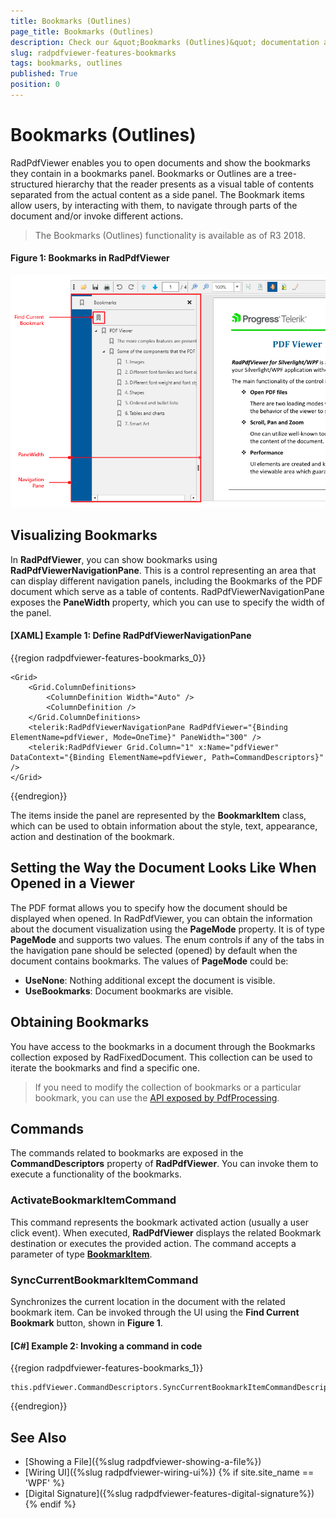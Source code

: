 ```yaml
---
title: Bookmarks (Outlines)
page_title: Bookmarks (Outlines)
description: Check our &quot;Bookmarks (Outlines)&quot; documentation article for the RadPdfViewer {{ site.framework_name }} control.
slug: radpdfviewer-features-bookmarks
tags: bookmarks, outlines
published: True
position: 0
---
```


# Bookmarks (Outlines)

RadPdfViewer enables you to open documents and show the bookmarks they contain in a bookmarks panel. Bookmarks or Outlines are a tree-structured hierarchy that the reader presents as a visual table of contents separated from the actual content as a side panel. The Bookmark items allow users, by interacting with them, to navigate through parts of the document and/or invoke different actions.  

>The Bookmarks (Outlines) functionality is available as of R3 2018. 


#### Figure 1: Bookmarks in RadPdfViewer
![{{ site.framework_name }} RadPdfViewer Bookmarks in RadPdfViewer](images/RadPdfViewer_Bookmarks_01.png)


## Visualizing Bookmarks

In **RadPdfViewer**, you can show bookmarks using **RadPdfViewerNavigationPane**. This is a control representing an area that can display different navigation panels, including the Bookmarks of the PDF document which serve as a table of contents. RadPdfViewerNavigationPane exposes the **PaneWidth** property, which you can use to specify the width of the panel.

#### [XAML] Example 1: Define RadPdfViewerNavigationPane

{{region radpdfviewer-features-bookmarks_0}}

	<Grid>
	    <Grid.ColumnDefinitions>
	        <ColumnDefinition Width="Auto" />
	        <ColumnDefinition />
	    </Grid.ColumnDefinitions>
	    <telerik:RadPdfViewerNavigationPane RadPdfViewer="{Binding ElementName=pdfViewer, Mode=OneTime}" PaneWidth="300" />
	    <telerik:RadPdfViewer Grid.Column="1" x:Name="pdfViewer" DataContext="{Binding ElementName=pdfViewer, Path=CommandDescriptors}" />
	</Grid>
{{endregion}}


The items inside the panel are represented by the **BookmarkItem** class, which can be used to obtain information about the style, text, appearance, action and destination of the bookmark.


## Setting the Way the Document Looks Like When Opened in a Viewer

The PDF format allows you to specify how the document should be displayed when opened. In RadPdfViewer, you can obtain the information about the document visualization using the **PageMode** property. It is of type **PageMode** and supports two values. The enum controls if any of the tabs in the havigation pane should be selected (opened) by default when the document contains bookmarks. The values of **PageMode** could be:

* **UseNone**: Nothing additional except the document is visible. 
* **UseBookmarks**: Document bookmarks are visible.

## Obtaining Bookmarks

You have access to the bookmarks in a document through the Bookmarks collection exposed by RadFixedDocument. This collection can be used to iterate the bookmarks and find a specific one.

>If you need to modify the collection of bookmarks or a particular bookmark, you can use the [API exposed by PdfProcessing](https://docs.telerik.com/devtools/document-processing/libraries/radpdfprocessing/features/bookmarks).


## Commands

The commands related to bookmarks are exposed in the **CommandDescriptors** property of **RadPdfViewer**. You can invoke them to execute a functionality of the bookmarks.

### ActivateBookmarkItemCommand

This command represents the bookmark activated action (usually a user click event). When executed, **RadPdfViewer** displays the related Bookmark destination or executes the provided action. The command accepts a parameter of type [**BookmarkItem**](https://docs.telerik.com/devtools/wpf/api/telerik.windows.documents.fixed.model.navigation.bookmarkitem). 

### SyncCurrentBookmarkItemCommand

Synchronizes the current location in the document with the related bookmark item. Can be invoked through the UI using the **Find Current Bookmark** button, shown in **Figure 1**.

#### [C#] Example 2: Invoking a command in code

{{region radpdfviewer-features-bookmarks_1}}

	this.pdfViewer.CommandDescriptors.SyncCurrentBookmarkItemCommandDescriptor.Command.Execute(null);
{{endregion}}


## See Also

* [Showing a File]({%slug radpdfviewer-showing-a-file%})
* [Wiring UI]({%slug radpdfviewer-wiring-ui%})
{% if site.site_name == 'WPF' %} 
* [Digital Signature]({%slug radpdfviewer-features-digital-signature%})
{% endif %}